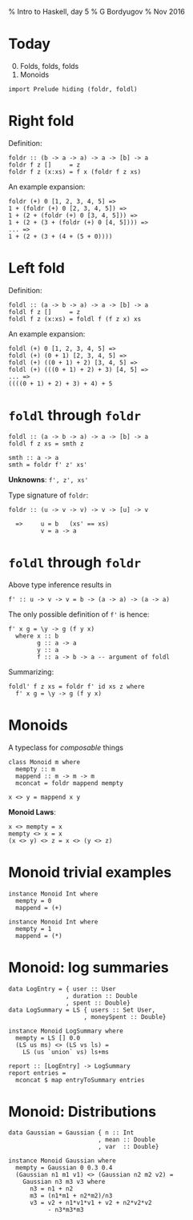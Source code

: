 % Intro to Haskell, day 5
% G Bordyugov
% Nov 2016


Today
=====

0. Folds, folds, folds
1. Monoids

~~~{.haskell}
import Prelude hiding (foldr, foldl)
~~~

Right fold
==========
Definition:

~~~{.haskell}
foldr :: (b -> a -> a) -> a -> [b] -> a
foldr f z []     = z
foldr f z (x:xs) = f x (foldr f z xs)
~~~

An example expansion:

~~~{.haskell .ignore}
foldr (+) 0 [1, 2, 3, 4, 5] =>
1 + (foldr (+) 0 [2, 3, 4, 5]) =>
1 + (2 + (foldr (+) 0 [3, 4, 5])) =>
1 + (2 + (3 + (foldr (+) 0 [4, 5]))) =>
... =>
1 + (2 + (3 + (4 + (5 + 0))))
~~~

Left fold
=========
Definition:

~~~{.haskell}
foldl :: (a -> b -> a) -> a -> [b] -> a
foldl f z []     = z
foldl f z (x:xs) = foldl f (f z x) xs
~~~

An example expansion:

~~~{.haskell .ignore}
foldl (+) 0 [1, 2, 3, 4, 5] =>
foldl (+) (0 + 1) [2, 3, 4, 5] =>
foldl (+) ((0 + 1) + 2) [3, 4, 5] =>
foldl (+) (((0 + 1) + 2) + 3) [4, 5] =>
... =>
((((0 + 1) + 2) + 3) + 4) + 5
~~~

`foldl` through `foldr`
=======================
~~~{.haskell .ignore}
foldl :: (a -> b -> a) -> a -> [b] -> a
foldl f z xs = smth z

smth :: a -> a
smth = foldr f' z' xs'
~~~

__Unknowns__: `f', z', xs'`

Type signature of `foldr`:

~~~{.haskell .ignore}
foldr :: (u -> v -> v) -> v -> [u] -> v

  =>     u = b   (xs' == xs)
         v = a -> a
~~~


`foldl` through `foldr`
=======================
Above type inference results in

~~~{.haskell .ignore}
f' :: u -> v -> v = b -> (a -> a) -> (a -> a)
~~~

The only possible definition of `f'` is hence:

~~~{.haskell .ignore}
f' x g = \y -> g (f y x)
  where x :: b
        g :: a -> a
        y :: a
        f :: a -> b -> a -- argument of foldl
~~~

Summarizing:

~~~{.haskell}
foldl' f z xs = foldr f' id xs z where
  f' x g = \y -> g (f y x)
~~~


Monoids
=======
A typeclass for _composable_ things

~~~{.haskell .ignore}
class Monoid m where
  mempty :: m
  mappend :: m -> m -> m
  mconcat = foldr mappend mempty

x <> y = mappend x y
~~~

__Monoid Laws__:

~~~{.haskell .ignore}
x <> mempty = x
mempty <> x = x
(x <> y) <> z = x <> (y <> z)
~~~

Monoid trivial examples
=======================

~~~{.haskell .ignore}
instance Monoid Int where
  mempty = 0
  mappend = (+)

instance Monoid Int where
  mempty = 1
  mappend = (*)
~~~

Monoid: log summaries
=====================
~~~{.haskell .ignore}
data LogEntry = { user :: User
                , duration :: Double
                , spent :: Double}
data LogSummary = LS { users :: Set User,
                     , moneySpent :: Double}

instance Monoid LogSummary where
  mempty = LS [] 0.0
  (LS us ms) <> (LS vs ls) =
    LS (us `union` vs) ls+ms

report :: [LogEntry] -> LogSummary
report entries =
  mconcat $ map entryToSummary entries
~~~

Monoid: Distributions
=====================
~~~{.haskell .ignore}
data Gaussian = Gaussian { n :: Int
                         , mean :: Double
                         , var  :: Double}

instance Monoid Gaussian where
  mempty = Gaussian 0 0.3 0.4
  (Gaussian n1 m1 v1) <> (Gaussian n2 m2 v2) =
    Gaussian n3 m3 v3 where
      n3 = n1 + n2
      m3 = (n1*m1 + n2*m2)/n3
      v3 = v2 + n1*v1*v1 + v2 + n2*v2*v2
           - n3*m3*m3
~~~
